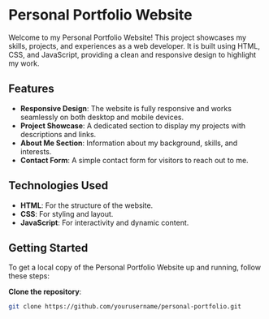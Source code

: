 # Personal Portfolio Website

Welcome to my Personal Portfolio Website! This project showcases my skills, projects, and experiences as a web developer. It is built using HTML, CSS, and JavaScript, providing a clean and responsive design to highlight my work.

## Features

- **Responsive Design**: The website is fully responsive and works seamlessly on both desktop and mobile devices.
- **Project Showcase**: A dedicated section to display my projects with descriptions and links.
- **About Me Section**: Information about my background, skills, and interests.
- **Contact Form**: A simple contact form for visitors to reach out to me.

## Technologies Used

- **HTML**: For the structure of the website.
- **CSS**: For styling and layout.
- **JavaScript**: For interactivity and dynamic content.

## Getting Started

To get a local copy of the Personal Portfolio Website up and running, follow these steps:

**Clone the repository**:
   ```bash
   git clone https://github.com/yourusername/personal-portfolio.git
